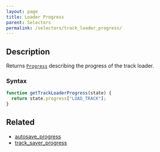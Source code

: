 ```yaml
---
layout: page
title: Loader Progress
parent: Selectors
permalink: /selectors/track_loader_progress/
---
```


## Description

Returns [`Progress`](../External/progress.js) describing the progress of the track loader.

### Syntax

```js
function getTrackLoaderProgress(state) {
  return state.progress["LOAD_TRACK"];
}
```

## Related

- [autosave_progress](./autosave_progress.md)
- [track_saver_progress](./track_saver_progress.md)
